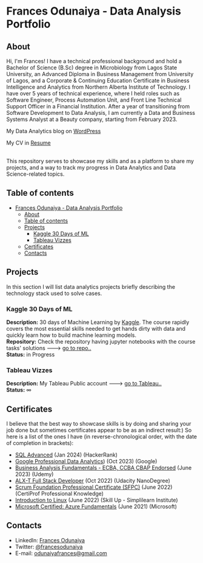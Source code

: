 # Frances Odunaiya - Data Analysis Portfolio

## About

Hi, I'm Frances! I have a technical professional background and hold a Bachelor of Science (B.Sc) degree in Microbiology from Lagos State University, an Advanced Diploma in Business Management from University of Lagos, and a Corporate & Continuing Education Certificate in Business Intelligence and Analytics from Northern Alberta Institute of Technology. I have over 5 years of technical experience, where I held roles such as Software Engineer, Process Automation Unit, and Front Line Technical Support Officer in a Financial Institution. After a year of transitioning from Software Development to Data Analysis, I am currently a Data and Business Systems Analyst at a Beauty company, starting from February 2023.

My Data Analytics blog on [WordPress](https://odunaiyafrances.wordpress.com/2023/12/19/growth-unlocked/)

My CV in [Resume](https://frances-odunaiya.github.io/Online_Resume/)

<br>
This repository serves to showcase my skills and as a platform to share my projects, and a way to track my progress in Data Analytics and Data Science-related topics.  
<br>

## Table of contents

- [Frances Odunaiya - Data Analysis Portfolio](#frances-odunaiya---data-analysis-portfolio)
  - [About](#about)
  - [Table of contents](#table-of-contents)
  - [Projects](#projects)
    - [Kaggle 30 Days of ML](#kaggle-30-days-of-ml)
    - [Tableau Vizzes](#tableau-vizzes)
  - [Certificates](#certificates)
  - [Contacts](#contacts)

## Projects

In this section I will list data analytics projects briefly describing the technology stack used to solve cases.

### Kaggle 30 Days of ML

**Description:** 30 days of Machine Learning by [Kaggle](https://www.kaggle.com/learn/intro-to-machine-learning). The course rapidly covers the most essential skills needed to get hands dirty with data and quickly learn how to build machine learning models.  
**Repository:** Check the repository having jupyter notebooks with the course tasks' solutions ---> [go to repo..](https://github.com/frances-odunaiya/kaggle_machine_learning)  
**Status:** in Progress

### Tableau Vizzes

**Description:** My Tableau Public account ---> [go to Tableau..](https://public.tableau.com/app/profile/frances.odunaiya/)  
**Status:** ∞

## Certificates

I believe that the best way to showcase skills is by doing and sharing your job done but sometimes certificates appear to be as an indirect result:) So here is a list of the ones I have (in reverse-chronological order, with the date of completion in brackets):

- [SQL Advanced](https://www.hackerrank.com/certificates/a1b6a80f2c40) (Jan 2024) (HackerRank)
- [Google Professional Data Analytics](https://coursera.org/verify/professional-cert/L7M5PHZLC5V8)) (Oct 2023) (Google)
- [Business Analysis Fundamentals - ECBA, CCBA CBAP Endorsed](https://learn.microsoft.com/en-us/credentials/certifications/azure-fundamentals/) (June 2023) (Udemy)
- [ALX-T Full Stack Developer](confirm.udacity.com/S5KCDGDC) (Oct 2022) (Udacity NanoDegree)
- [Scrum Foundation Professional Certificate (SFPC)](https://certiprof.com/collections/devops-certifications) (June 2022) (CertiProf Professional Knowledge)
- [Introduction to Linux](https://www.simplilearn.com/search?tag=Basic+Introduction+to+Linux+Course) (June 2022) (Skill Up - Simplilearn Institute)
- [Microsoft Certified: Azure Fundamentals](https://learn.microsoft.com/en-us/credentials/certifications/azure-fundamentals/) (June 2021) (Microsoft)


## Contacts

- LinkedIn: [Frances Odunaiya](www.linkedin.com/in/frances-odunaiya)
- Twitter: [@francesodunaiya](https://twitter.com/francesodunaiya)
- E-mail: odunaiyafrances@gmail.com
